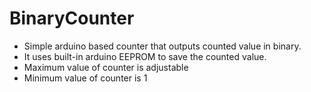 # BinaryCounter
* Simple arduino based counter that outputs counted value in binary.
* It uses built-in arduino EEPROM to save the counted value.
* Maximum value of counter is adjustable
* Minimum value of counter is 1
